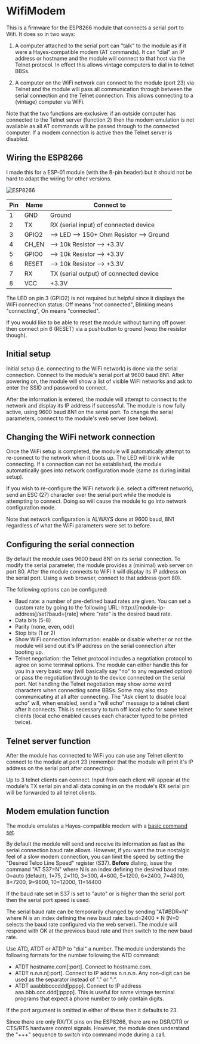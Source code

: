 # WifiModem

This is a firmware for the ESP8266 module that connects a serial port to Wifi.
It does so in two ways:

1) A computer attached to the serial port can "talk" to the module as if it
   were a Hayes-compatible modem (AT commands).  It can "dial" an IP address
   or hostname and the module will connect to that host via the Telnet protocol.
   In effect this allows vintage computers to dial in to telnet BBSs.
   
2) A computer on the WiFi network can connect to the module (port 23) via Telnet
   and the module will pass all communication through between the serial connection
   and the Telnet connection. This allows connecting to a (vintage) computer via WiFi.

Note that the two functions are exclusive: if an outside computer has connected
to the Telnet server (function 2) then the modem emulation is not available as 
all AT commands will be passed through to the connected computer. If a modem
connection is active then the Telnet server is disabled.

## Wiring the ESP8266

I made this for a ESP-01 module (with the 8-pin header) but it should not be hard
to adapt the wiring for other versions.

![ESP8266](/images/ESP8266-Pinout.png)

Pin | Name  | Connect to
----|-------|--------------------------
1   | GND   | Ground
2   | TX    | RX (serial input) of connected device
3   | GPIO2 | --> LED --> 150+ Ohm Resistor --> Ground
4   | CH_EN | --> 10k Resistor --> +3.3V
5   | GPIO0 | --> 10k Resistor --> +3.3V
6   | RESET | --> 10k Resistor --> +3.3V
7   | RX    | TX (serial output) of connected device
8   | VCC   | +3.3V

The LED on pin 3 (GPIO2) is not required but helpful since it displays the WiFi
connection status: Off means "not connected", Blinking means "connecting", On means "connected".

If you would like to be able to reset the module without turning off power then
connect pin 6 (RESET) via a pushbutton to ground (keep the resistor though).

## Initial setup

Initial setup (i.e. connecting to the WiFi network) is done via the serial connection.
Connect to the module's serial port at 9600 baud 8N1. After powering on, the module
will show a list of visible WiFi networks and ask to enter the SSID and password
to connect.

After the information is entered, the module will attempt to connect to the network
and display its IP address if successful. The module is now fully active, using
9600 baud 8N1 on the serial port. To change the serial parameters, connect to
the module's web server (see below).

## Changing the WiFi network connection

Once the WiFi setup is completed, the module will automatically attempt to re-connect
to the network when it boots up. The LED will blink while connecting. If a connection
can not be established, the module automatically goes into network configuration mode
(same as during initial setup).

If you wish to re-configure the WiFi network (i.e. select a different network), send
an ESC (27) character over the serial port while the module is attempting to connect.
Doing so will cause the module to go into network configuration mode.

Note that network configuration is ALWAYS done at 9600 baud, 8N1 regardless of what
the WiFi parameters were set to before.

## Configuring the serial connection

By default the module uses 9600 baud 8N1 on its serial connection. To modify the serial
parameter, the module provides a (minimal) web server on port 80. After the module
connects to WiFi it will display its IP address on the serial port. Using a web
browser, connect to that address (port 80).

The following options can be configured:

- Baud rate: a number of pre-defined baud rates are given. You can set a custom
  rate by going to the following URL: http://[module-ip-address]/set?baud=[rate]
  where "rate" is the desired baud rate.
- Data bits (5-8)
- Parity (none, even, odd)
- Stop bits (1 or 2)
- Show WiFi connection information: enable or disable whether or not the module
  will send out it's IP address on the serial connection after booting up.
- Telnet negotiation: the Telnet protocol includes a negotiation protocol to
  agree on some terminal options. The module can either handle this for you
  in a very basic way (will basically say "no" to any requested option) or pass
  the negotiation through to the device connected on the serial port.
  Not handling the Telnet negotiation may show some weird characters when connecting
  some BBSs. Some may also stop communicating at all after connecting.
  The "Ask client to disable local echo" will, when enabled, send a "will echo" message to
  a telnet client after it connects. This is necessary to turn off local echo for some
  telnet clients (local echo enabled causes each character typed to be printed twice).

## Telnet server function

After the module has connected to WiFi you can use any Telnet client to connect
to the module at port 23 (remember that the module will print it's IP address
on the serial port after connecting).

Up to 3 telnet clients can connect. Input from each client will appear at the module's
TX serial pin and all data coming in on the module's RX serial pin will be forwarded
to all telnet clients.

## Modem emulation function

The module emulates a Hayes-compatible modem with a [basic command set](https://en.wikipedia.org/wiki/Hayes_command_set#The_basic_Hayes_command_set). 

By default the module will send and receive its information as fast as the serial
connection baud rate allows. However, if you want the true nostalgic feel of a slow
modem connection, you can limit the speed by setting the "Desired Telco Line Speed"
register (S37). **Before** dialing, issue the command "AT S37=N" where N is an index defining the desired baud rate:
0=auto (default), 1=75, 2=110, 3=300, 4=600, 5=1200, 6=2400, 7=4800, 8=7200, 9=9600, 10=12000, 11=14400

If the baud rate set in S37 is set to "auto" or is higher than the serial port then the 
serial port speed is used. 

The serial baud rate can be temporarily changed by sending "AT#BDR=N" where N is an index
defining the new baud rate: baud=2400 * N (N=0 selects the baud rate configured via the web server). 
The module will respond with OK at the previous baud rate and then switch to the new baud rate.

Use ATD, ATDT or ATDP to "dial" a number. The module understands the following formats for
the number following the ATD command:

- ATDT hostname.com[:port]. Connect to hostname.com. 
- ATDT n.n.n.n[:port]. Connect to IP addres n.n.n.n. 
  Any non-digit can be used as the separator instead of "." or ":".
- ATDT aaabbbcccddd[pppp]. Connect to IP address aaa.bbb.ccc.ddd[:pppp]. This is useful for some
  vintage terminal programs that expect a phone number to only contain digits.

If the port argument is omitted in either of these then it defaults to 23.

Since there are only RX/TX pins on the ESP8266, there are no DSR/DTR or CTS/RTS 
hardware control signals. However, the module does understand the "+++" sequence to switch
into command mode during a call.
